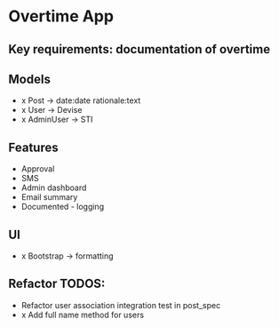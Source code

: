 # Overtime App

## Key requirements: documentation of overtime

## Models
- x Post -> date:date rationale:text
- x User -> Devise
- x AdminUser -> STI

## Features
- Approval
- SMS
- Admin dashboard
- Email summary
- Documented - logging

## UI
- x Bootstrap -> formatting

## Refactor TODOS:
- Refactor user association integration test in post_spec
- x Add full name method for users
